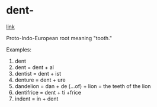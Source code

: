 # dent-

[link](https://www.etymonline.com/word/*dent-#etymonline_v_52695)

Proto-Indo-European root meaning "tooth."

Examples:

1. dent
2. dent = dent + al
3. dentist = dent + ist
4. denture = dent + ure
5. dandelion = dan + de (...of) + lion = the teeth of the lion
6. dentifrice = dent + ti +frice
7. indent = in + dent
